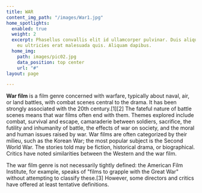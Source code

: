 ```yaml
---
title: WAR
content_img_path: "/images/War1.jpg"
home_spotlights:
  enabled: true
  weight: 2
  excerpt: Phasellus convallis elit id ullamcorper pulvinar. Duis aliquam turpis mauris,
    eu ultricies erat malesuada quis. Aliquam dapibus.
  home_img:
    path: images/pic02.jpg
    data_position: top center
    url: "#"
layout: page

---
```

**War film** is a film genre concerned with warfare, typically about naval, air, or land battles, with combat scenes central to the drama. It has been strongly associated with the 20th century.\[1\]\[2\] The fateful nature of battle scenes means that war films often end with them. Themes explored include combat, survival and escape, camaraderie between soldiers, sacrifice, the futility and inhumanity of battle, the effects of war on society, and the moral and human issues raised by war. War films are often categorized by their milieu, such as the Korean War; the most popular subject is the Second World War. The stories told may be fiction, historical drama, or biographical. Critics have noted similarities between the Western and the war film.

The war film genre is not necessarily tightly defined: the American Film Institute, for example, speaks of "films to grapple with the Great War" without attempting to classify these.\[3\] However, some directors and critics have offered at least tentative definitions.